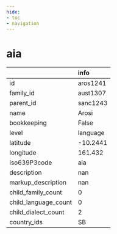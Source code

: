 ```yaml
---
hide:
- toc
- navigation
---
```

# aia
|                      | info     |
|:---------------------|:---------|
| id                   | aros1241 |
| family_id            | aust1307 |
| parent_id            | sanc1243 |
| name                 | Arosi    |
| bookkeeping          | False    |
| level                | language |
| latitude             | -10.2441 |
| longitude            | 161.432  |
| iso639P3code         | aia      |
| description          | nan      |
| markup_description   | nan      |
| child_family_count   | 0        |
| child_language_count | 0        |
| child_dialect_count  | 2        |
| country_ids          | SB       |